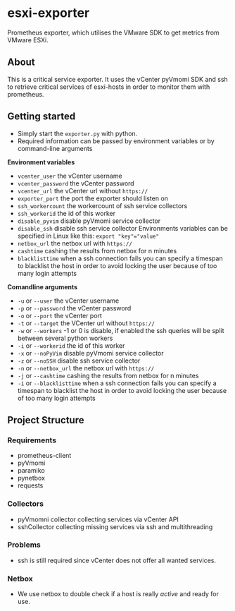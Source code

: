 # esxi-exporter
Prometheus exporter, which utilises the VMware SDK to get metrics from VMware ESXi.

## About
This is a critical service exporter. It uses the vCenter pyVmomi SDK and ssh to retrieve critical services of esxi-hosts in order to monitor them with prometheus.

## Getting started

- Simply start the `exporter.py` with python.
- Required information can be passed by environment variables or by command-line arguments

**Environment variables**

- `vcenter_user` the vCenter username
- `vcenter_password` the vCenter password
- `vcenter_url` the vCenter url without `https://`
- `exporter_port` the port the exporter should listen on
- `ssh_workercount` the workercount of ssh service collectors
- `ssh_workerid` the id of this worker
- `disable_pyvim` disable pyVmomi service collector
- `disable_ssh` disable ssh service collector
Environments variables can be specified in Linux like this: `export "key"="value"` 
- `netbox_url` the netbox url with `https://`
- `cashtime` cashing the results from netbox for n minutes
- `blacklisttime` when a ssh connection fails you can specify a timespan to blacklist the host in order to avoid locking the user because of too many login attempts 

**Comandline arguments**

- `-u` or `--user` the vCenter username
- `-p` or `--password` the vCenter password
- `-o` or `--port` the vCenter port
- `-t` or `--target` the VCenter url without `https://`
- `-w` or `--workers` -1 or 0 is disable, if enabled the ssh queries will be split between several python workers 
- `-i` or `--workerid` the id of this worker 
- `-x` or `--noPyVim`  disable pyVmomi service collector
- `-z` or `--noSSH` disable ssh service collector
- `-n` or `--netbox_url` the netbox url with `https://`
- `-j` or `--cashtime` cashing the results from netbox for n minutes
- `-i` or `--blacklisttime` when a ssh connection fails you can specify a timespan to blacklist the host in order to avoid locking the user because of too many login attempts 





## Project Structure

### Requirements
- prometheus-client
- pyVmomi
- paramiko
- pynetbox
- requests 


### Collectors
- pyVmomni collector collecting services via vCenter API
- sshCollector collecting missing services via ssh and multithreading

### Problems
- ssh is still required since vCenter does not offer all wanted services.

### Netbox
- We use netbox to double check if a host is really _active_ and ready for use.